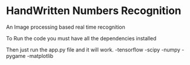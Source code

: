 # HandWritten Numbers Recognition
An Image processing based real time recognition 

To Run the code you must have all the dependencies installed

Then just run the app.py file and it will work.
-tensorflow
-scipy
-numpy
-pygame
-matplotlib

